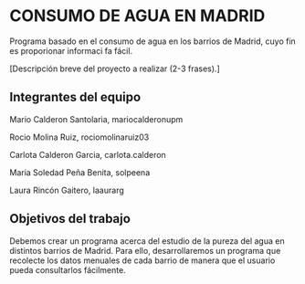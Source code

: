 # CONSUMO DE AGUA EN MADRID

Programa basado en el consumo de agua en los barrios de Madrid, cuyo fin es proporionar informaci fa  fácil.

[Descripción breve del proyecto a realizar (2-3 frases).]

## Integrantes del equipo
Mario Calderon Santolaria, mariocalderonupm

Rocio Molina Ruiz, rociomolinaruiz03

Carlota Calderon Garcia, carlota.calderon

Maria Soledad Peña Benita,  solpeena

Laura Rincón Gaitero, laaurarg 

## Objetivos del trabajo
Debemos crear un programa acerca del estudio de la pureza del agua en distintos barrios de Madrid. Para ello, desarrollaremos un programa que recolecte los datos menuales de cada barrio de manera que el usuario pueda consultarlos fácilmente. 



